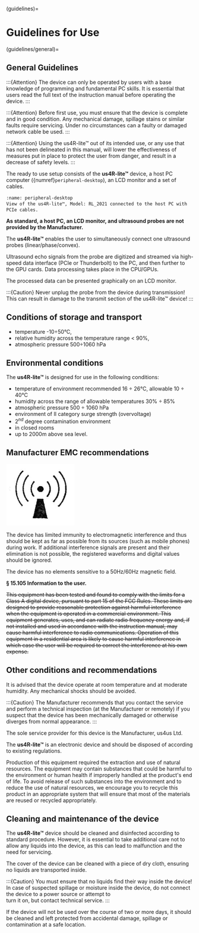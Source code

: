 (guidelines)=
# Guidelines for Use

(guidelines/general)=
## General Guidelines

:::{Attention}
The device can only be operated by users with a base knowledge of programming and fundamental PC skills. It is essential that users read the full text of the instruction manual before operating the device.
:::

:::{Attention}
Before first use, you must ensure that the device is complete and in good condition. Any mechanical damage, spillage stains or similar faults require servicing. Under no circumstances can a faulty or damaged network cable be used.
:::

:::{Attention}
Using the us4R-lite™ out of its intended use, or any use that has not been delineated in this manual, will lower the effectiveness of measures put in place to protect the user from danger, and result in a decrease of safety levels.
:::
  
The ready to use setup consists of the **us4R-lite™** device, a host PC computer ({numref}`peripheral-desktop`), an LCD monitor and a set of cables.

```{figure} img/peripheral-desktop.png
:name: peripheral-desktop
View of the us4R-lite™, Model: RL_2021 connected to the host PC with PCIe cables.
```

**As standard, a host PC, an LCD monitor, and ultrasound probes are not provided by the Manufacturer.**

The **us4R-lite™** enables the user to simultaneously connect one ultrasound probes (linear/phase/convex).

Ultrasound echo signals from the probe are digitized and streamed via high-speed data interface (PCIe or Thunderbolt) to the PC, and then further to the GPU cards. Data processing takes place in the CPU/GPUs.

The processed data can be presented graphically on an LCD monitor. 

:::{Caution}
Never unplug the probe from the device during transmission!
This can result in damage to the transmit section of the us4R-lite™ device!
:::

<!-- :::{Attention}
The device is not equipped with life functions monitoring or alarm systems. 
The us4R-lite™ is not designed to monitor life functions!
::: -->


## Conditions of storage and transport

-   temperature -10÷50°C,
-   relative humidity across the temperature range \< 90%,
-   atmospheric pressure 500÷1060 hPa

## Environmental conditions

The **us4R-lite™** is designed for use in the following conditions:

-   temperature of environment recommended 16 ÷ 26°C, allowable 10 ÷ 40°C
-   humidity across the range of allowable temperatures 30% ÷ 85%
-   atmospheric pressure 500 ÷ 1060 hPa
-   environment of II category surge strength (overvoltage)
-   $2^{nd}$ degree contamination environment
-   in closed rooms
-   up to 2000m above sea level.

## Manufacturer EMC recommendations

![](img/emc.png)

The device has limited immunity to electromagnetic interference and thus
should be kept as far as possible from its sources (such as mobile
phones) during work. If additional interference signals are present and
their elimination is not possible, the registered waveforms and digital
values should be ignored.

The device has no elements sensitive to a 50Hz/60Hz magnetic field.

**§ 15.105 Information to the user.**

~~This equipment has been tested and found to comply with the limits for a Class A digital device, pursuant to part 15 of the FCC Rules. These limits are designed to provide reasonable protection against harmful interference when the equipment is operated in a commercial environment. This equipment generates, uses, and can radiate radio frequency energy and, if not installed and used in accordance with the instruction manual, may cause harmful interference to radio communications. Operation of this equipment in a residential area is likely to cause harmful interference in which case the user will be required to correct the interference at his own expense.~~

## Other conditions and recommendations

It is advised that the device operate at room temperature and at
moderate humidity. Any mechanical shocks should be avoided.

:::{Caution}
The Manufacturer recommends that you contact the service and perform a technical inspection (at the Manufacturer or remotely) 
if you suspect that the device has been mechanically damaged or otherwise diverges from normal appearance.
:::
  
The sole service provider for this device is the Manufacturer, us4us Ltd.

The **us4R-lite™** is an electronic device and should be disposed of
according to existing regulations.


Production of this equipment required the extraction and use of natural
resources. The equipment may contain substances that could be harmful to
the environment or human health if improperly handled at the product's
end of life. To avoid release of such substances into the environment
and to reduce the use of natural resources, we encourage you to recycle
this product in an appropriate system that will ensure that most of the
materials are reused or recycled appropriately.

## Cleaning and maintenance of the device

The **us4R-lite™** device should be cleaned and disinfected according to
standard procedure. However, it is essential to take additional care not
to allow any liquids into the device, as this can lead to malfunction
and the need for servicing.

The cover of the device can be cleaned with a piece of dry cloth,
ensuring no liquids are transported inside.

:::{Caution}
You must ensure that no liquids find their way inside the device!
In case of suspected spillage or moisture inside the device, 
do not connect the device to a power source or attempt to  
turn it on, but contact technical service. 
:::

If the device will not be used over the course of two or more days, it
should be cleaned and left protected from accidental damage, spillage or
contamination at a safe location.
